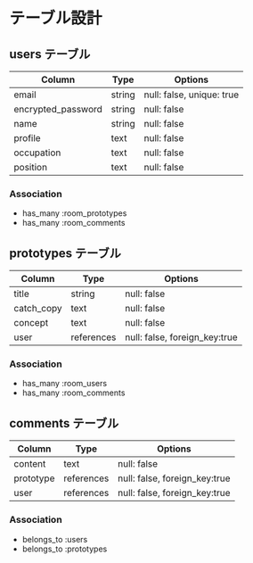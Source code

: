 # テーブル設計

## users テーブル

| Column               | Type    | Options                   |
| -------------        | -------- | ------------------------- |
| email                | string   | null: false, unique: true     |
| encrypted_password   | string   | null: false                 |
| name                 | string   | null: false                 |
| profile       | text   | null: false          |
| occupation    | text   | null: false                 |
| position      | text   | null: false                 |

### Association
- has_many :room_prototypes
- has_many :room_comments


## prototypes テーブル

| Column          | Type    | Options                   |
| ------------- | -------- | ------------------------- |
| title         | string     | null: false                 |
| catch_copy    | text       | null: false                 |
| concept       | text       | null: false                 |
| user          | references | null: false, foreign_key:true        |

### Association
- has_many :room_users
- has_many :room_comments

## comments テーブル

| Column          | Type    | Options                   |
| ------------- | --------    | ------------------------- |
| content       | text        | null: false                 |
| prototype     | references  | null: false, foreign_key:true |
| user          | references  |  null: false, foreign_key:true |

### Association

- belongs_to :users
- belongs_to :prototypes

